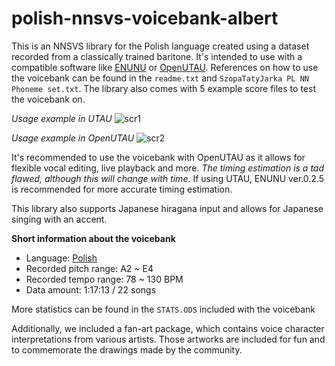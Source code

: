 # polish-nnsvs-voicebank-albert
This is an NNSVS library for the Polish language created using a dataset recorded from a classically trained baritone. It's intended to use with a compatible software like [ENUNU](https://github.com/oatsu-gh/ENUNU) or [OpenUTAU](https://github.com/stakira/OpenUtau). References on how to use the voicebank can be found in the `readme.txt` and `SzopaTatyJarka PL NN Phoneme set.txt`. The library also comes with 5 example score files to test the voicebank on.

*Usage example in UTAU*
![scr1](https://user-images.githubusercontent.com/101723985/162490404-a71cdf63-9dc9-43b9-b4ff-15fe3b81af56.png)


*Usage example in OpenUTAU*
![scr2](https://user-images.githubusercontent.com/101723985/162490393-ed39c53a-fbd9-4dae-a648-bc864960bd4f.png)


It's recommended to use the voicebank with OpenUTAU as it allows for flexible vocal editing, live playback and more. *The timing estimation is a tad flawed, although this will change with time*. If using UTAU, ENUNU ver.0.2.5 is recommended for more accurate timing estimation.

This library also supports Japanese hiragana input and allows for Japanese singing with an accent.

**Short information about the voicebank**
* Language: [Polish](https://github.com/SzopaTatyJarka/nnsvs-polish-support)
* Recorded pitch range: A2 ~ E4
* Recorded tempo range: 78 ~ 130 BPM
* Data amount: 1:17:13 / 22 songs

More statistics can be found in the `STATS.ODS` included with the voicebank

Additionally, we included a fan-art package, which contains voice character interpretations from various artists. Those artworks are included for fun and to commemorate the drawings made by the community.
